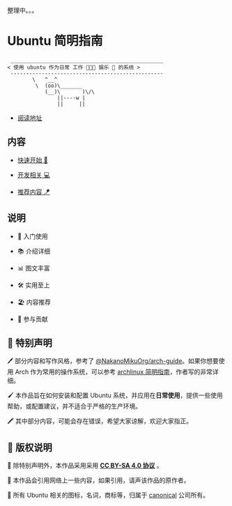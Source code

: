 整理中。。。

# Ubuntu 简明指南

```:no-line-numbers
 _________________________________________________
< 使用 ubuntu 作为日常 工作 🧑🏻‍💻 娱乐 🍿 的系统 >
 -------------------------------------------------
        \   ^__^
         \  (oo)\_______
            (__)\       )\/\
                ||----w |
                ||     ||
```

- [阅读地址](https://ubuntu.letout.cn)

## 内容

- [快速开始 👏](https://ubuntu.letout.cn/guide)

- [开发相关 💻](https://ubuntu.letout.cn/code)

- [推荐内容 🪁](https://ubuntu.letout.cn/tip)


## 说明

- 🌱 入门使用

- 📚 介绍详细

- 📊 图文丰富

- 🛠 实用至上

- 🏖 内容推荐

- 🙌 参与贡献

## 🎈 特别声明

🖊 部分内容和写作风格，参考了 [@NakanoMikuOrg/arch-guide](https://github.com/NakanoMikuOrg/arch-guide)。如果你想要使用 Arch 作为常用的操作系统，可以参考 [archlinux 简明指南](https://arch.icekylin.online/)，作者写的非常详细。

🖌 本作品旨在如何安装和配置 Ubuntu 系统，并应用在**日常使用**，提供一些使用帮助，或配置建议，并不适合于严格的生产环境。

🖍 其中部分内容，可能会存在错误，希望大家谅解，欢迎大家指正。

## 📖 版权说明

📙 除特别声明外，本作品采用采用 **[CC BY-SA 4.0 协议](https://creativecommons.org/licenses/by-sa/4.0/deed.zh)** 。

📗 本作品会引用网络上一些内容，如果引用，请声该作品的原作者。

📘 所有 Ubuntu 相关的图标，名词，商标等，归属于 [canonical](https://canonical.com/) 公司所有。

